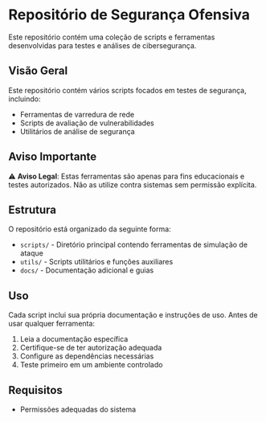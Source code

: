 # Repositório de Segurança Ofensiva

Este repositório contém uma coleção de scripts e ferramentas desenvolvidas para testes e análises de cibersegurança.

## Visão Geral

Este repositório contém vários scripts focados em testes de segurança, incluindo:
- Ferramentas de varredura de rede
- Scripts de avaliação de vulnerabilidades
- Utilitários de análise de segurança

## Aviso Importante

⚠️ **Aviso Legal**: Estas ferramentas são apenas para fins educacionais e testes autorizados. Não as utilize contra sistemas sem permissão explícita.

## Estrutura

O repositório está organizado da seguinte forma:
- `scripts/` - Diretório principal contendo ferramentas de simulação de ataque
- `utils/` - Scripts utilitários e funções auxiliares
- `docs/` - Documentação adicional e guias

## Uso

Cada script inclui sua própria documentação e instruções de uso. Antes de usar qualquer ferramenta:
1. Leia a documentação específica
2. Certifique-se de ter autorização adequada
3. Configure as dependências necessárias
4. Teste primeiro em um ambiente controlado

## Requisitos

- Permissões adequadas do sistema

